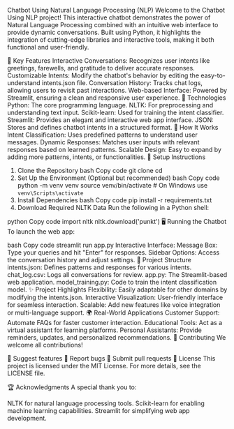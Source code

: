 Chatbot Using Natural Language Processing (NLP)
Welcome to the Chatbot Using NLP project! This interactive chatbot demonstrates the power of Natural Language Processing combined with an intuitive web interface to provide dynamic conversations. Built using Python, it highlights the integration of cutting-edge libraries and interactive tools, making it both functional and user-friendly.

🌟 Key Features
Interactive Conversations: Recognizes user intents like greetings, farewells, and gratitude to deliver accurate responses.
Customizable Intents: Modify the chatbot's behavior by editing the easy-to-understand intents.json file.
Conversation History: Tracks chat logs, allowing users to revisit past interactions.
Web-based Interface: Powered by Streamlit, ensuring a clean and responsive user experience.
🚀 Technologies
Python: The core programming language.
NLTK: For preprocessing and understanding text input.
Scikit-learn: Used for training the intent classifier.
Streamlit: Provides an elegant and interactive web app interface.
JSON: Stores and defines chatbot intents in a structured format.
🎯 How It Works
Intent Classification: Uses predefined patterns to understand user messages.
Dynamic Responses: Matches user inputs with relevant responses based on learned patterns.
Scalable Design: Easy to expand by adding more patterns, intents, or functionalities.
🔧 Setup Instructions
1. Clone the Repository
bash
Copy code
git clone <repository-url>
cd <repository-directory>
2. Set Up the Environment
(Optional but recommended)
bash
Copy code
python -m venv venv
source venv/bin/activate  # On Windows use `venv\Scripts\activate`
3. Install Dependencies
bash
Copy code
pip install -r requirements.txt
4. Download Required NLTK Data
Run the following in a Python shell:

python
Copy code
import nltk
nltk.download('punkt')
🖥️ Running the Chatbot
To launch the web app:

bash
Copy code
streamlit run app.py
Interactive Interface:
Message Box: Type your queries and hit "Enter" for responses.
Sidebar Options: Access the conversation history and adjust settings.
📂 Project Structure
intents.json: Defines patterns and responses for various intents.
chat_log.csv: Logs all conversations for review.
app.py: The Streamlit-based web application.
model_training.py: Code to train the intent classification model.
✨ Project Highlights
Flexibility: Easily adaptable for other domains by modifying the intents.json.
Interactive Visualization: User-friendly interface for seamless interaction.
Scalable: Add new features like voice integration or multi-language support.
🌍 Real-World Applications
Customer Support: Automate FAQs for faster customer interaction.
Educational Tools: Act as a virtual assistant for learning platforms.
Personal Assistants: Provide reminders, updates, and personalized recommendations.
🤝 Contributing
We welcome all contributions!

🌟 Suggest features
🐛 Report bugs
🔧 Submit pull requests
📜 License
This project is licensed under the MIT License.
For more details, see the LICENSE file.

🏆 Acknowledgments
A special thank you to:

NLTK for natural language processing tools.
Scikit-learn for enabling machine learning capabilities.
Streamlit for simplifying web app development.
